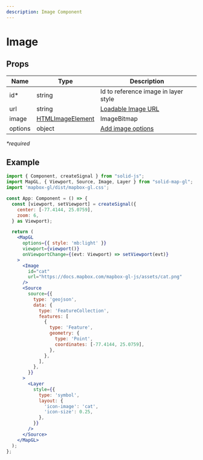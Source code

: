 ```yaml
---
description: Image Component
---
```


# Image

## Props

| Name    | Type                                                                           | Description                                                                       |
| ------- | ------------------------------------------------------------------------------ | --------------------------------------------------------------------------------- |
| id\*    | string                                                                         | Id to reference image in layer style                                              |
| url     | string                                                                         | [Loadable Image URL](https://docs.mapbox.com/mapbox-gl-js/api/map/#map#loadimage) |
| image   | [HTMLImageElement](https://docs.mapbox.com/mapbox-gl-js/api/map/#map#addimage) | ImageBitmap                                                                       |
| options | object                                                                         | [Add image options](https://docs.mapbox.com/mapbox-gl-js/api/map/#map#addimage)   |

_\*required_

## Example

```jsx
import { Component, createSignal } from "solid-js";
import MapGL, { Viewport, Source, Image, Layer } from "solid-map-gl";
import 'mapbox-gl/dist/mapbox-gl.css';

const App: Component = () => {
  const [viewport, setViewport] = createSignal({
    center: [-77.4144, 25.0759],
    zoom: 6,
  } as Viewport);

  return (
    <MapGL
      options={{ style: 'mb:light' }}
      viewport={viewport()}
      onViewportChange={(evt: Viewport) => setViewport(evt)}
    >
      <Image
        id="cat"
        url="https://docs.mapbox.com/mapbox-gl-js/assets/cat.png"
      />
      <Source
        source={{
          type: 'geojson',
          data: {
            type: 'FeatureCollection',
            features: [
              {
                type: 'Feature',
                geometry: {
                  type: 'Point',
                  coordinates: [-77.4144, 25.0759],
                },
              },
            ],
          },
        }}
      >
        <Layer
          style={{
            type: 'symbol',
            layout: {
              'icon-image': 'cat',
              'icon-size': 0.25,
            },
          }}
        />
      </Source>
    </MapGL>
  );
};
```
